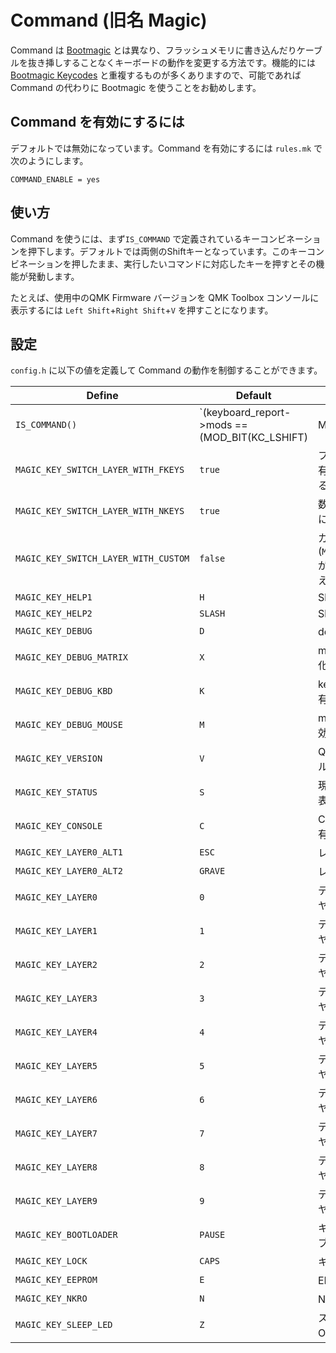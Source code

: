 # Command (旧名 Magic)

Command は [Bootmagic](feature_bootmagic.md) とは異なり、フラッシュメモリに書き込んだりケーブルを抜き挿しすることなくキーボードの動作を変更する方法です。機能的には [Bootmagic Keycodes](feature_bootmagic.md) と重複するものが多くありますので、可能であれば Command の代わりに Bootmagic を使うことをお勧めします。



## Command を有効にするには

デフォルトでは無効になっています。Command を有効にするには `rules.mk` で次のようにします。

    COMMAND_ENABLE = yes



## 使い方

Command を使うには、まず`IS_COMMAND` で定義されているキーコンビネーションを押下します。デフォルトでは両側のShiftキーとなっています。このキーコンビネーションを押したまま、実行したいコマンドに対応したキーを押すとその機能が発動します。

たとえば、使用中のQMK Firmware バージョンを QMK Toolbox コンソールに表示するには `Left Shift`+`Right Shift`+`V` を押すことになります。



## 設定

 `config.h` に以下の値を定義して Command の動作を制御することができます。

|Define |Default | Description |
|-------|--------|-------------|
|`IS_COMMAND()`                      |`(keyboard_report->mods == (MOD_BIT(KC_LSHIFT) | MOD_BIT(KC_RSHIFT)))`|Command を有効にするキーコンビネーション|
|`MAGIC_KEY_SWITCH_LAYER_WITH_FKEYS` |`true`                                                                |ファンクションキー列が有効なレイヤに切り替える|
|`MAGIC_KEY_SWITCH_LAYER_WITH_NKEYS` |`true`                                                                |数字キーが有効なレイヤに切り替える|
|`MAGIC_KEY_SWITCH_LAYER_WITH_CUSTOM`|`false`                                                               |カスタムキー(`MAGIC_KEY_LAYER0..9`) が有効なレイヤに切り替える|
|`MAGIC_KEY_HELP1`                   |`H`                                                                   |Show help.|
|`MAGIC_KEY_HELP2`                   |`SLASH`                                                               |Show help.|
|`MAGIC_KEY_DEBUG`                   |`D`                                                                   |debug mode を有効化|
|`MAGIC_KEY_DEBUG_MATRIX`            |`X`                                                                   |matrix debugging を有効化|
|`MAGIC_KEY_DEBUG_KBD`               |`K`                                                                   |keyboard debugging を有効化|
|`MAGIC_KEY_DEBUG_MOUSE`             |`M`                                                                   |mouse debugging を有効化|
|`MAGIC_KEY_VERSION`                 |`V`                                                                   |QMK version をコンソールに表示|
|`MAGIC_KEY_STATUS`                  |`S`                                                                   |現在のキーボード状態を表示|
|`MAGIC_KEY_CONSOLE`                 |`C`                                                                   |Command コンソールを有効化|
|`MAGIC_KEY_LAYER0_ALT1`             |`ESC`                                                                 |レイヤ 0 に切り替え|
|`MAGIC_KEY_LAYER0_ALT2`             |`GRAVE`                                                               |レイヤ 0 に切り替え|
|`MAGIC_KEY_LAYER0`                  |`0`                                                                   |デフォルトレイヤをレイヤ0に変更|
|`MAGIC_KEY_LAYER1`                  |`1`                                                                   |デフォルトレイヤをレイヤ1に変更|
|`MAGIC_KEY_LAYER2`                  |`2`                                                                   |デフォルトレイヤをレイヤ2に変更|
|`MAGIC_KEY_LAYER3`                  |`3`                                                                   |デフォルトレイヤをレイヤ3に変更|
|`MAGIC_KEY_LAYER4`                  |`4`                                                                   |デフォルトレイヤをレイヤ4に変更|
|`MAGIC_KEY_LAYER5`                  |`5`                                                                   |デフォルトレイヤをレイヤ5に変更|
|`MAGIC_KEY_LAYER6`                  |`6`                                                                   |デフォルトレイヤをレイヤ6に変更|
|`MAGIC_KEY_LAYER7`                  |`7`                                                                   |デフォルトレイヤをレイヤ7に変更|
|`MAGIC_KEY_LAYER8`                  |`8`                                                                   |デフォルトレイヤをレイヤ8に変更|
|`MAGIC_KEY_LAYER9`                  |`9`                                                                   |デフォルトレイヤをレイヤ9に変更|
|`MAGIC_KEY_BOOTLOADER`              |`PAUSE`                                                               |キーボード処理を中断しブートローダに入る|
|`MAGIC_KEY_LOCK`                    |`CAPS`                                                                |キーボードをロック|
|`MAGIC_KEY_EEPROM`                  |`E`                                                                   |EEPROMの設定を消去|
|`MAGIC_KEY_NKRO`                    |`N`                                                                   |NKRO ON/OFF トグル|
|`MAGIC_KEY_SLEEP_LED`               |`Z`                                                                   |スリープLED機能を ON/OFFする|
